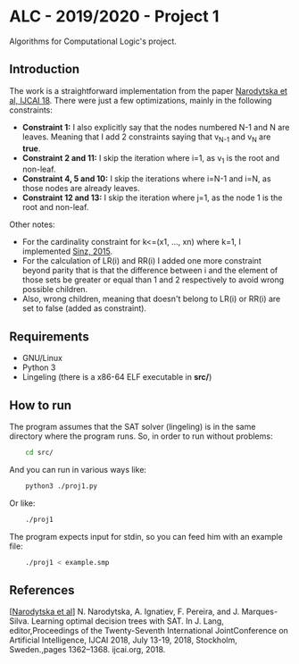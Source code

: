 # ALC - 2019/2020 - Project 1
Algorithms for Computational Logic's project.

## Introduction
The work is a straightforward implementation from the paper [Narodytska et al, IJCAI 18](https://www.ijcai.org/proceedings/2018/0189.pdf). There were just a few optimizations, mainly in the following constraints:
- **Constraint 1:** I also explicitly say that the nodes numbered N-1 and N are leaves. Meaning that I add 2 constraints saying that v<sub>N-1</sub> and v<sub>N</sub> are **true**.
- **Constraint 2 and 11:** I skip the iteration where i=1, as v<sub>1</sub> is the root and non-leaf.
- **Constraint 4, 5 and 10:** I skip the iterations where i=N-1 and i=N, as those nodes are already leaves.
- **Constraint 12 and 13:** I skip the iteration where j=1, as the node 1 is the root and non-leaf.

Other notes:
- For the cardinality constraint for k<=(x1, ..., xn) where k=1, I implemented [Sinz, 2015](http://www.carstensinz.de/papers/CP-2005.pdf).
- For the calculation of LR(i) and RR(i) I added one more constraint beyond parity that is that the difference between i and the element of those sets be greater or equal than 1 and 2 respectively to avoid wrong possible children.
- Also, wrong children, meaning that doesn't belong to LR(i) or RR(i) are set to false (added as constraint). 

## Requirements
- GNU/Linux
- Python 3
- Lingeling (there is a x86-64 ELF executable in **src/**)

## How to run
The program assumes that the SAT solver (lingeling) is in the same directory where the program runs. So, in order to run without problems:

```bash
    cd src/
```

And you can run in various ways like:

```bash
    python3 ./proj1.py 
```
Or like:
```bash
    ./proj1
```

The program expects input for stdin, so you can feed him with an example file:
```bash
    ./proj1 < example.smp
```

## References
[[Narodytska et al](https://www.ijcai.org/proceedings/2018/0189.pdf)] N. Narodytska, A. Ignatiev, F. Pereira, and J. Marques-Silva.  Learning optimal decision trees with SAT.  In J. Lang, editor,Proceedings of the Twenty-Seventh International JointConference on Artificial Intelligence, IJCAI 2018, July 13-19, 2018, Stockholm, Sweden.,pages 1362–1368. ijcai.org, 2018.